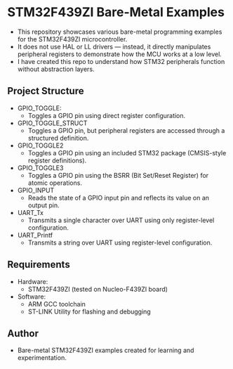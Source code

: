 # STM32F439ZI Bare-Metal Examples
- This repository showcases various bare-metal programming examples for the STM32F439ZI microcontroller.
- It does not use HAL or LL drivers — instead, it directly manipulates peripheral registers to demonstrate how the MCU works at a low level.
- I have created this repo to understand how STM32 peripherals function without abstraction layers.

## Project Structure
* GPIO_TOGGLE:
    - Toggles a GPIO pin using direct register configuration.
* GPIO_TOGGLE_STRUCT
    - Toggles a GPIO pin, but peripheral registers are accessed through a structured definition.
* GPIO_TOGGLE2
    - Toggles a GPIO pin using an included STM32 package (CMSIS-style register definitions).
* GPIO_TOGGLE3
    - Toggles a GPIO pin using the BSRR (Bit Set/Reset Register) for atomic operations.
* GPIO_INPUT
    - Reads the state of a GPIO input pin and reflects its value on an output pin.
* UART_Tx
    - Transmits a single character over UART using only register-level configuration.
* UART_Printf
    - Transmits a string over UART using register-level configuration.
 
## Requirements
* Hardware:
    - STM32F439ZI (tested on Nucleo-F439ZI board)
* Software:
    - ARM GCC toolchain
    - ST-LINK Utility for flashing and debugging
 
## Author
* Bare-metal STM32F439ZI examples created for learning and experimentation.
